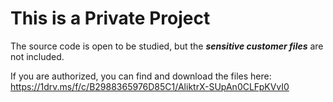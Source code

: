 # This is a Private Project

The source code is open to be studied, but the _**sensitive customer files**_ are not included. 

If you are authorized, you can find and download the files here:
https://1drv.ms/f/c/B2988365976D85C1/AliktrX-SUpAn0CLFpKVvI0